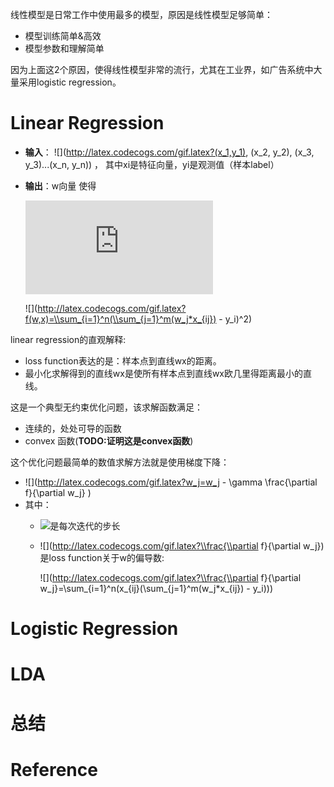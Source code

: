 线性模型是日常工作中使用最多的模型，原因是线性模型足够简单：
- 模型训练简单&高效
- 模型参数和理解简单

因为上面这2个原因，使得线性模型非常的流行，尤其在工业界，如广告系统中大量采用logistic regression。

# Linear Regression
- **输入**： ![](http://latex.codecogs.com/gif.latex?(x_1,y_1), (x_2, y_2), (x_3, y_3)...(x_n, y_n)) ， 其中xi是特征向量，yi是观测值（样本label）
- **输出**：w向量 使得 
   
   ![](http://latex.codecogs.com/gif.latex?w=min(f(x))) 
   
   ![](http://latex.codecogs.com/gif.latex?f(w,x)=\\sum_{i=1}^n(\\sum_{j=1}^m(w_j*x_{ij}) - y_i)^2) 

linear regression的直观解释:
- loss function表达的是：样本点到直线wx的距离。
- 最小化求解得到的直线wx是使所有样本点到直线wx欧几里得距离最小的直线。

这是一个典型无约束优化问题，该求解函数满足：
- 连续的，处处可导的函数
- convex 函数(**TODO:证明这是convex函数**)

这个优化问题最简单的数值求解方法就是使用梯度下降：
- ![](http://latex.codecogs.com/gif.latex?w_j=w_j - \\gamma \\frac{\\partial f}{\\partial w_j} ) 
- 其中：
   - ![](http://latex.codecogs.com/gif.latex?\\gamma)是每次迭代的步长
   - ![](http://latex.codecogs.com/gif.latex?\\frac{\\partial f}{\\partial w_j}) 是loss function关于w的偏导数:
      
      ![](http://latex.codecogs.com/gif.latex?\\frac{\\partial f}{\\partial w_j}=\\sum_{i=1}^n(x_{ij}(\\sum_{j=1}^m(w_j*x_{ij}) - y_i)))

# Logistic Regression

# LDA

# 总结

# Reference
